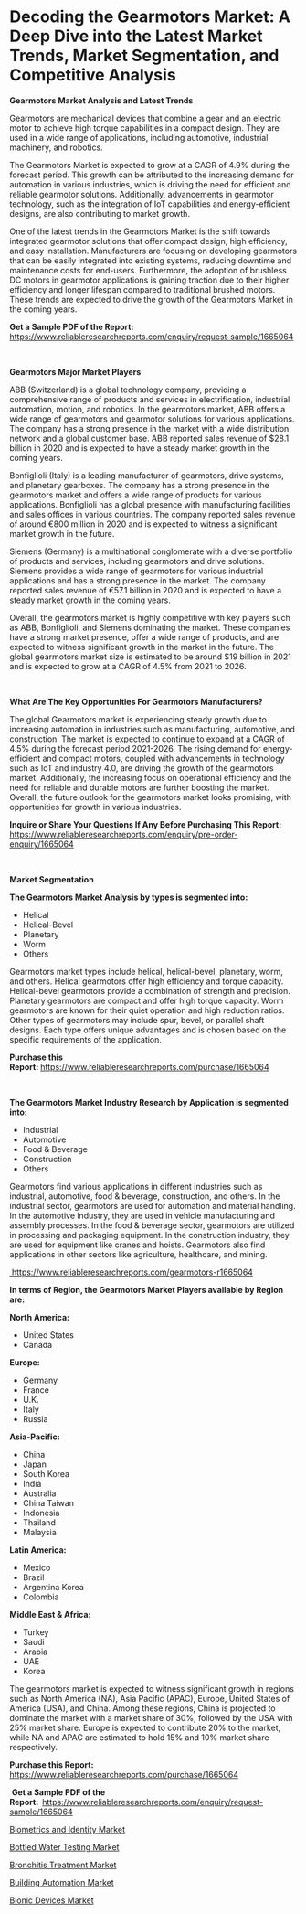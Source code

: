 <p><h1>Decoding the Gearmotors Market: A Deep Dive into the Latest Market Trends, Market Segmentation, and Competitive Analysis</h1></p><p><strong>Gearmotors Market Analysis and Latest Trends</strong></p>
<p><p>Gearmotors are mechanical devices that combine a gear and an electric motor to achieve high torque capabilities in a compact design. They are used in a wide range of applications, including automotive, industrial machinery, and robotics.</p><p>The Gearmotors Market is expected to grow at a CAGR of 4.9% during the forecast period. This growth can be attributed to the increasing demand for automation in various industries, which is driving the need for efficient and reliable gearmotor solutions. Additionally, advancements in gearmotor technology, such as the integration of IoT capabilities and energy-efficient designs, are also contributing to market growth.</p><p>One of the latest trends in the Gearmotors Market is the shift towards integrated gearmotor solutions that offer compact design, high efficiency, and easy installation. Manufacturers are focusing on developing gearmotors that can be easily integrated into existing systems, reducing downtime and maintenance costs for end-users. Furthermore, the adoption of brushless DC motors in gearmotor applications is gaining traction due to their higher efficiency and longer lifespan compared to traditional brushed motors. These trends are expected to drive the growth of the Gearmotors Market in the coming years.</p></p>
<p><strong>Get a Sample PDF of the Report:&nbsp;</strong> <a href="https://www.reliableresearchreports.com/enquiry/request-sample/1665064">https://www.reliableresearchreports.com/enquiry/request-sample/1665064</a></p>
<p>&nbsp;</p>
<p><strong>Gearmotors Major Market Players</strong></p>
<p><p>ABB (Switzerland) is a global technology company, providing a comprehensive range of products and services in electrification, industrial automation, motion, and robotics. In the gearmotors market, ABB offers a wide range of gearmotors and gearmotor solutions for various applications. The company has a strong presence in the market with a wide distribution network and a global customer base. ABB reported sales revenue of $28.1 billion in 2020 and is expected to have a steady market growth in the coming years.</p><p>Bonfiglioli (Italy) is a leading manufacturer of gearmotors, drive systems, and planetary gearboxes. The company has a strong presence in the gearmotors market and offers a wide range of products for various applications. Bonfiglioli has a global presence with manufacturing facilities and sales offices in various countries. The company reported sales revenue of around €800 million in 2020 and is expected to witness a significant market growth in the future.</p><p>Siemens (Germany) is a multinational conglomerate with a diverse portfolio of products and services, including gearmotors and drive solutions. Siemens provides a wide range of gearmotors for various industrial applications and has a strong presence in the market. The company reported sales revenue of €57.1 billion in 2020 and is expected to have a steady market growth in the coming years.</p><p>Overall, the gearmotors market is highly competitive with key players such as ABB, Bonfiglioli, and Siemens dominating the market. These companies have a strong market presence, offer a wide range of products, and are expected to witness significant growth in the market in the future. The global gearmotors market size is estimated to be around $19 billion in 2021 and is expected to grow at a CAGR of 4.5% from 2021 to 2026.</p></p>
<p>&nbsp;</p>
<p><strong>What Are The Key Opportunities For Gearmotors Manufacturers?</strong></p>
<p><p>The global Gearmotors market is experiencing steady growth due to increasing automation in industries such as manufacturing, automotive, and construction. The market is expected to continue to expand at a CAGR of 4.5% during the forecast period 2021-2026. The rising demand for energy-efficient and compact motors, coupled with advancements in technology such as IoT and industry 4.0, are driving the growth of the gearmotors market. Additionally, the increasing focus on operational efficiency and the need for reliable and durable motors are further boosting the market. Overall, the future outlook for the gearmotors market looks promising, with opportunities for growth in various industries.</p></p>
<p><strong>Inquire or Share Your Questions If Any Before Purchasing This Report:</strong> <a href="https://www.reliableresearchreports.com/enquiry/pre-order-enquiry/1665064">https://www.reliableresearchreports.com/enquiry/pre-order-enquiry/1665064</a></p>
<p>&nbsp;</p>
<p><strong>Market Segmentation</strong></p>
<p><strong>The Gearmotors Market Analysis by types is segmented into:</strong></p>
<p><ul><li>Helical</li><li>Helical-Bevel</li><li>Planetary</li><li>Worm</li><li>Others</li></ul></p>
<p><p>Gearmotors market types include helical, helical-bevel, planetary, worm, and others. Helical gearmotors offer high efficiency and torque capacity. Helical-bevel gearmotors provide a combination of strength and precision. Planetary gearmotors are compact and offer high torque capacity. Worm gearmotors are known for their quiet operation and high reduction ratios. Other types of gearmotors may include spur, bevel, or parallel shaft designs. Each type offers unique advantages and is chosen based on the specific requirements of the application.</p></p>
<p><strong>Purchase this Report:&nbsp;</strong><a href="https://www.reliableresearchreports.com/purchase/1665064">https://www.reliableresearchreports.com/purchase/1665064</a></p>
<p>&nbsp;</p>
<p><strong>The Gearmotors Market Industry Research by Application is segmented into:</strong></p>
<p><ul><li>Industrial</li><li>Automotive</li><li>Food & Beverage</li><li>Construction</li><li>Others</li></ul></p>
<p><p>Gearmotors find various applications in different industries such as industrial, automotive, food & beverage, construction, and others. In the industrial sector, gearmotors are used for automation and material handling. In the automotive industry, they are used in vehicle manufacturing and assembly processes. In the food & beverage sector, gearmotors are utilized in processing and packaging equipment. In the construction industry, they are used for equipment like cranes and hoists. Gearmotors also find applications in other sectors like agriculture, healthcare, and mining.</p></p>
<p><a href="https://www.reliableresearchreports.com/gearmotors-r1665064">&nbsp;https://www.reliableresearchreports.com/gearmotors-r1665064</a></p>
<p><strong>In terms of Region, the Gearmotors Market Players available by Region are:</strong></p>
<p>
    <p> <strong> North America: </strong>
        <ul>
            <li>United States</li>
            <li>Canada</li>
        </ul>
        </p> 
    <p> <strong> Europe: </strong>
        <ul>
            <li>Germany</li>
            <li>France</li>
            <li>U.K.</li>
            <li>Italy</li>
            <li>Russia</li>
        </ul>
        </p> 
    <p> <strong> Asia-Pacific: </strong>
        <ul>
            <li>China</li>
            <li>Japan</li>
            <li>South Korea</li>
            <li>India</li>
            <li>Australia</li>
            <li>China Taiwan</li>
            <li>Indonesia</li>
            <li>Thailand</li>
            <li>Malaysia</li>
        </ul>
        </p> 
    <p> <strong> Latin America: </strong>
        <ul>
            <li>Mexico</li>
            <li>Brazil</li>
            <li>Argentina Korea</li>
            <li>Colombia</li>
        </ul>
        </p> 
    <p> <strong> Middle East & Africa: </strong>
        <ul>
            <li>Turkey</li>
            <li>Saudi</li>
            <li>Arabia</li>
            <li>UAE</li>
            <li>Korea</li>
        </ul>
    </p>
    </p>
<p><p>The gearmotors market is expected to witness significant growth in regions such as North America (NA), Asia Pacific (APAC), Europe, United States of America (USA), and China. Among these regions, China is projected to dominate the market with a market share of 30%, followed by the USA with 25% market share. Europe is expected to contribute 20% to the market, while NA and APAC are estimated to hold 15% and 10% market share respectively.</p></p>
<p><strong>Purchase this Report: </strong><a href="https://www.reliableresearchreports.com/purchase/1665064">https://www.reliableresearchreports.com/purchase/1665064</a></p>
<p>&nbsp;<strong>Get a Sample PDF of the Report:&nbsp;&nbsp;</strong><a href="https://www.reliableresearchreports.com/enquiry/request-sample/1665064">https://www.reliableresearchreports.com/enquiry/request-sample/1665064</a></p>
<p><strong></strong></p>
<p><p><a href="https://github.com/sydneyHaley871/Market-Research-Report-List-1/blob/main/biometrics-and-identity-market.md">Biometrics and Identity Market</a></p><p><a href="https://github.com/GroverBarry/Market-Research-Report-List-6/blob/main/bottled-water-testing-market.md">Bottled Water Testing Market</a></p><p><a href="https://github.com/lylyparadise/Market-Research-Report-List-4/blob/main/bronchitis-treatment-market.md">Bronchitis Treatment Market</a></p><p><a href="https://github.com/lnamivez37/Market-Research-Report-List-1/blob/main/building-automation-market.md">Building Automation Market</a></p><p><a href="https://github.com/widyafarer/Market-Research-Report-List-1/blob/main/bionic-devices-market.md">Bionic Devices Market</a></p></p>